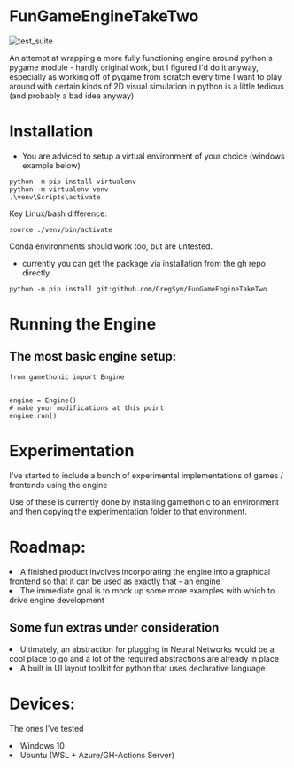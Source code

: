 # FunGameEngineTakeTwo

![test_suite](https://github.com/GregSym/FunGameEngineTakeTwo/actions/workflows/test-suite.yml/badge.svg)


<p>
  An attempt at wrapping a more fully functioning engine around python's pygame module - hardly original work, but I figured I'd do it anyway,
  especially as working off of pygame from scratch every time I want to play around with certain kinds of 2D visual simulation in python is a
  little tedious (and probably a bad idea anyway)
</p>

# Installation

* You are adviced to setup a virtual environment of your choice (windows example below)
```
python -m pip install virtualenv
python -m virtualenv venv
.\venv\Scripts\activate
```
Key Linux/bash difference:
```
source ./venv/bin/activate
```
Conda environments should work too, but are untested.

* currently you can get the package via installation from the gh
repo directly
```
python -m pip install git:github.com/GregSym/FunGameEngineTakeTwo
```

# Running the Engine
## The most basic engine setup:

```
from gamethonic import Engine


engine = Engine()
# make your modifications at this point
engine.run()
```

# Experimentation

I've started to include a bunch of experimental implementations of games / frontends using the engine

Use of these is currently done by installing gamethonic to an environment and then copying the experimentation folder to that
environment.

<h1> Roadmap: </h1>
<li> A finished product involves incorporating the engine into a graphical frontend so that it can be used as exactly that - an engine </li>
<li> The immediate goal is to mock up some more examples with which to drive engine development </li>

<h2> Some fun extras under consideration </h2>
<li> Ultimately, an abstraction for plugging in Neural Networks would be a cool place to go and a lot of the required abstractions are already in place </li>
<li> A built in UI layout toolkit for python that uses declarative language </li>

<h1> Devices: </h1>

<p> The ones I've tested </p>

<li> Windows 10 </li>
<li> Ubuntu (WSL + Azure/GH-Actions Server) </li>
